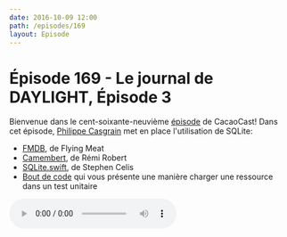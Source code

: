 ```yaml
---
date: 2016-10-09 12:00
path: /episodes/169
layout: Episode
---
```

# Épisode 169 - Le journal de DAYLIGHT, Épisode 3
<p>Bienvenue dans le cent-soixante-neuvième <a href="https://cacaocast.com/media/cacaocast_169_daylight_03.mp3">épisode</a> de CacaoCast! Dans cet épisode, <a href="http://www.twitter.com/philippec">Philippe Casgrain</a> met en place l'utilisation de SQLite:</p><ul><li><a href="https://github.com/ccgus/fmdb/">FMDB</a>, de Flying Meat<br/></li><li><a href="https://github.com/remirobert/Camembert/">Camembert</a>, de Rémi Robert<br/></li><li><a href="https://github.com/stephencelis/SQLite.swift/">SQLite.swift</a>, de Stephen Celis<br/></li><li><a href="https://bitbucket.org/snippets/philippec/5oqG7">Bout de code</a> qui vous présente une manière charger une ressource dans un test unitaire</li></ul>
<p><audio controls><source src="https://cacaocast.com/media/cacaocast_169_daylight_03.mp3" type="audio/mpeg"><source src="https://cacaocast.com/media/cacaocast_169_daylight_03.mp3" type="audio/mp4">Votre navigateur ne supporte pas l'élément audio / Your browser does not support the audio element.</audio></p>

